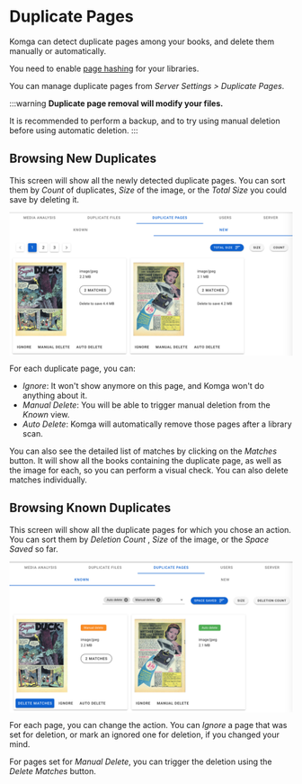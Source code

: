 # Duplicate Pages

Komga can detect duplicate pages among your books, and delete them manually or automatically.

You need to enable [page hashing](/guides/libraries.md#compute-hash-for-pages) for your libraries.

You can manage duplicate pages from _Server Settings > Duplicate Pages_.

:::warning
**Duplicate page removal will modify your files.**

It is recommended to perform a backup, and to try using manual deletion before using automatic deletion.
:::

## Browsing New Duplicates

This screen will show all the newly detected duplicate pages. You can sort them by _Count_ of duplicates, _Size_ of the image, or the _Total Size_ you could save by deleting it.

<img src="/assets/media/guides/duplicate-pages/duplicate-pages-new.png" style="vertical-align: middle;max-height: 400px" alt="Browse New Duplicates"/>

For each duplicate page, you can:
- _Ignore_: It won't show anymore on this page, and Komga won't do anything about it.
- _Manual Delete_: You will be able to trigger manual deletion from the _Known_ view.
- _Auto Delete_: Komga will automatically remove those pages after a library scan.

You can also see the detailed list of matches by clicking on the _Matches_ button. It will show all the books containing the duplicate page, as well as the image for each, so you can perform a visual check. You can also delete matches individually.

## Browsing Known Duplicates

This screen will show all the duplicate pages for which you chose an action. You can sort them by _Deletion Count_ , _Size_ of the image, or the _Space Saved_ so far.

<img src="/assets/media/guides/duplicate-pages/duplicate-pages-known.png" style="vertical-align: middle;max-height: 400px" alt="Browse Known Duplicates"/>

For each page, you can change the action. You can _Ignore_ a page that was set for deletion, or mark an ignored one for deletion, if you changed your mind.

For pages set for _Manual Delete_, you can trigger the deletion using the _Delete Matches_ button.